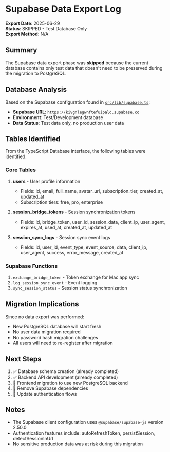 # Supabase Data Export Log

**Export Date**: 2025-06-29  
**Status**: SKIPPED - Test Database Only  
**Export Method**: N/A  

## Summary

The Supabase data export phase was **skipped** because the current database contains only test data that doesn't need to be preserved during the migration to PostgreSQL.

## Database Analysis

Based on the Supabase configuration found in [`src/lib/supabase.ts`](../src/lib/supabase.ts):

- **Supabase URL**: `https://kivgnlegwnftefuipald.supabase.co`
- **Environment**: Test/Development database
- **Data Status**: Test data only, no production user data

## Tables Identified

From the TypeScript Database interface, the following tables were identified:

### Core Tables
1. **users** - User profile information
   - Fields: id, email, full_name, avatar_url, subscription_tier, created_at, updated_at
   - Subscription tiers: free, pro, enterprise

2. **session_bridge_tokens** - Session synchronization tokens
   - Fields: id, bridge_token, user_id, session_data, client_ip, user_agent, expires_at, used_at, created_at, updated_at

3. **session_sync_logs** - Session sync event logs
   - Fields: id, user_id, event_type, event_source, data, client_ip, user_agent, success, error_message, created_at

### Supabase Functions
1. `exchange_bridge_token` - Token exchange for Mac app sync
2. `log_session_sync_event` - Event logging
3. `sync_session_status` - Session status synchronization

## Migration Implications

Since no data export was performed:
- New PostgreSQL database will start fresh
- No user data migration required
- No password hash migration challenges
- All users will need to re-register after migration

## Next Steps

1. ✅ Database schema creation (already completed)
2. ✅ Backend API development (already completed)  
3. 🔄 Frontend migration to use new PostgreSQL backend
4. 🔄 Remove Supabase dependencies
5. 🔄 Update authentication flows

## Notes

- The Supabase client configuration uses `@supabase/supabase-js` version 2.50.0
- Authentication features include: autoRefreshToken, persistSession, detectSessionInUrl
- No sensitive production data was at risk during this migration